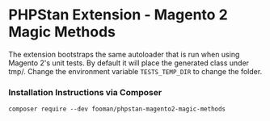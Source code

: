 PHPStan Extension - Magento 2 Magic Methods
===================

The extension bootstraps the same autoloader that is run when using Magento 2's unit tests. By default it will place
the generated class under tmp/. Change the environment variable `TESTS_TEMP_DIR` to change the folder.

### Installation Instructions via Composer

    composer require --dev fooman/phpstan-magento2-magic-methods
 
